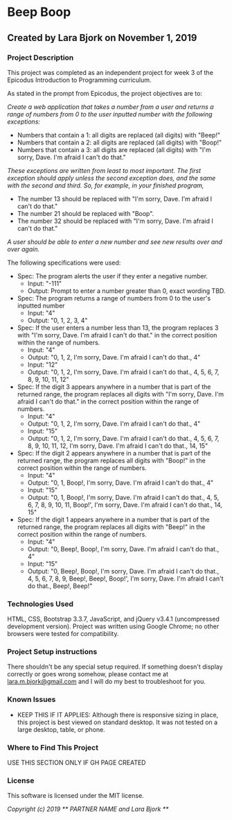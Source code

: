 # Beep Boop

## Created by Lara Bjork on November 1, 2019

### Project Description
This project was completed as an independent project for week 3 of the Epicodus Introduction to Programming curriculum.

As stated in the prompt from Epicodus, the project objectives are to:

_Create a web application that takes a number from a user and returns a range of numbers from 0 to the user inputted number with the following exceptions:_

* Numbers that contain a 1: all digits are replaced (all digits) with "Beep!"
* Numbers that contain a 2: all digits are replaced (all digits) with "Boop!"
* Numbers that contain a 3: all digits are replaced (all digits) with "I'm sorry, Dave. I'm afraid I can't do that."

_These exceptions are written from least to most important. The first exception should apply unless the second exception does, and the same with the second and third. So, for example, in your finished program,_

* The number 13 should be replaced with "I'm sorry, Dave. I'm afraid I can't do that."
* The number 21 should be replaced with "Boop".
* The number 32 should be replaced with "I'm sorry, Dave. I'm afraid I can't do that."

_A user should be able to enter a new number and see new results over and over again._

The following specifications were used:
* Spec: The program alerts the user if they enter a negative number.
    * Input: "-111"
    * Output: Prompt to enter a number greater than 0, exact wording TBD.
* Spec: The program returns a range of numbers from 0 to the user's inputted number
    * Input: "4"
    * Output: "0, 1, 2, 3, 4"
* Spec: If the user enters a number less than 13, the program replaces 3 with "I'm sorry, Dave. I'm afraid I can't do that." in the correct position within the range of numbers.
    * Input: "4"
    * Output: "0, 1, 2, I'm sorry, Dave. I'm afraid I can't do that., 4"
    * Input: "12"
    * Output: "0, 1, 2, I'm sorry, Dave. I'm afraid I can't do that., 4, 5, 6, 7, 8, 9, 10, 11, 12"
* Spec: If the digit 3 appears anywhere in a number that is part of the returned range, the program replaces all digits with "I'm sorry, Dave. I'm afraid I can't do that." in the correct position within the range of numbers.
    * Input: "4"
    * Output: "0, 1, 2, I'm sorry, Dave. I'm afraid I can't do that., 4"
    * Input: "15"
    * Output: "0, 1, 2, I'm sorry, Dave. I'm afraid I can't do that., 4, 5, 6, 7, 8, 9, 10, 11, 12, I'm sorry, Dave. I'm afraid I can't do that., 14, 15"
* Spec: If the digit 2 appears anywhere in a number that is part of the returned range, the program replaces all digits with "Boop!" in the correct position within the range of numbers.
    * Input: "4"
    * Output: "0, 1, Boop!, I'm sorry, Dave. I'm afraid I can't do that., 4"
    * Input: "15"
    * Output: "0, 1, Boop!, I'm sorry, Dave. I'm afraid I can't do that., 4, 5, 6, 7, 8, 9, 10, 11, Boop!', I'm sorry, Dave. I'm afraid I can't do that., 14, 15"    
* Spec: If the digit 1 appears anywhere in a number that is part of the returned range, the program replaces all digits with "Beep!" in the correct position within the range of numbers.
    * Input: "4"
    * Output: "0, Beep!, Boop!, I'm sorry, Dave. I'm afraid I can't do that., 4"
    * Input: "15"
    * Output: "0, Beep!, Boop!, I'm sorry, Dave. I'm afraid I can't do that., 4, 5, 6, 7, 8, 9, Beep!, Beep!, Boop!', I'm sorry, Dave. I'm afraid I can't do that., Beep!, Beep!"   

### Technologies Used
HTML, CSS, Bootstrap 3.3.7, JavaScript, and jQuery v3.4.1 (uncompressed development version).
Project was written using Google Chrome; no other browsers were tested for compatibility.

### Project Setup instructions
There shouldn't be any special setup required. If something doesn't display correctly or goes wrong somehow, please contact me at  <lara.m.bjork@gmail.com> and I will do my best to troubleshoot for you.

### Known Issues
* KEEP THIS IF IT APPLIES: Although there is responsive sizing in place, this project is best viewed on standard desktop. It was not tested on a large desktop, table, or phone.



### Where to Find This Project
USE THIS SECTION ONLY IF GH PAGE CREATED


### License
This software is licensed under the MIT license.

_Copyright (c) 2019 ** PARTNER NAME and Lara Bjork **_
